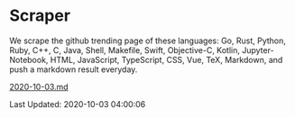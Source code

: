 # Scraper

We scrape the github trending page of these languages: Go, Rust, Python, Ruby, C++, C, Java, Shell, Makefile, Swift, Objective-C, Kotlin, Jupyter-Notebook, HTML, JavaScript, TypeScript, CSS, Vue, TeX, Markdown, and push a markdown result everyday.

[2020-10-03.md](https://github.com/yangwenmai/github-trending-backup/blob/master/2020-10-03.md)

Last Updated: 2020-10-03 04:00:06